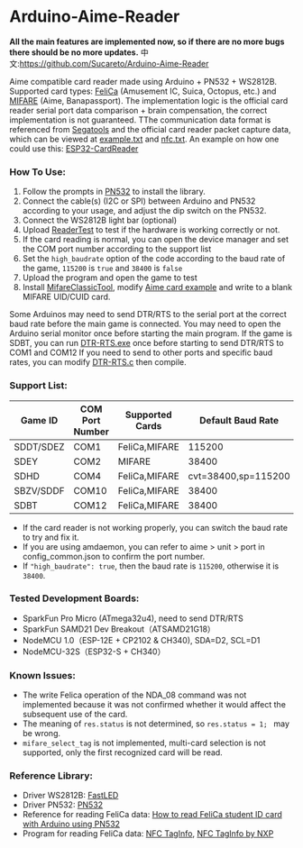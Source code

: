 # **Arduino-Aime-Reader**
**All the main features are implemented now, so if there are no more bugs there should be no more updates.**
中文:https://github.com/Sucareto/Arduino-Aime-Reader

Aime compatible card reader made using Arduino + PN532 + WS2812B.
Supported card types: [FeliCa](https://en.wikipedia.org/wiki/FeliCa) (Amusement IC, Suica, Octopus, etc.) and [MIFARE](https://en.wikipedia.org/wiki/MIFARE) (Aime, Banapassport).
The implementation logic is the official card reader serial port data comparison + brain compensation, the correct implementation is not guaranteed.
TThe communication data format is referenced from [Segatools](https://github.com/rakisaionji/segatools) and the official card reader packet capture data, which can be viewed at [example.txt](doc/example.txt) and [nfc.txt](doc/nfc.txt).
An example on how one could use this: [ESP32-CardReader](https://github.com/Sucareto/ESP32-CardReader)


### **How To Use:**
1. Follow the prompts in [PN532](https://github.com/elechouse/PN532) to install the library.
2. Connect the cable(s) (I2C or SPI) between Arduino and PN532 according to your usage, and adjust the dip switch on the PN532.
3. Connect the WS2812B light bar (optional)
4. Upload [ReaderTest](tools/ReaderTest/ReaderTest.ino) to test if the hardware is working correctly or not.
5. If the card reading is normal, you can open the device manager and set the COM port number according to the support list
6. Set the `high_baudrate` option of the code according to the baud rate of the game, `115200` is `true` and `38400` is `false`
7. Upload the program and open the game to test
8. Install [MifareClassicTool](https://github.com/ikarus23/MifareClassicTool), modify [Aime card example](doc/aime_example.mct) and write to a blank MIFARE UID/CUID card.

Some Arduinos may need to send DTR/RTS to the serial port at the correct baud rate before the main game is connected. You may need to open the Arduino serial monitor once before starting the main program.
If the game is SDBT, you can run [DTR-RTS.exe](tools/DTR-RTS.exe) once before starting to send DTR/RTS to COM1 and COM12
If you need to send to other ports and specific baud rates, you can modify [DTR-RTS.c](tools/DTR-RTS.c) then compile.


### **Support List:**
| Game ID | COM Port Number | Supported Cards | Default Baud Rate |
| - | - | - | - |
| SDDT/SDEZ | COM1 | FeliCa,MIFARE | 115200 |
| SDEY | COM2 | MIFARE | 38400 |
| SDHD | COM4 | FeliCa,MIFARE | cvt=38400,sp=115200 |
| SBZV/SDDF | COM10 | FeliCa,MIFARE | 38400 |
| SDBT | COM12 | FeliCa,MIFARE | 38400 |

- If the card reader is not working properly, you can switch the baud rate to try and fix it.
- If you are using amdaemon, you can refer to aime > unit > port in config_common.json to confirm the port number.
- If `"high_baudrate": true`, then the baud rate is `115200`, otherwise it is `38400`.


### **Tested Development Boards:**
- SparkFun Pro Micro (ATmega32u4), need to send DTR/RTS
- SparkFun SAMD21 Dev Breakout（ATSAMD21G18）
- NodeMCU 1.0（ESP-12E + CP2102 & CH340), SDA=D2, SCL=D1
- NodeMCU-32S（ESP32-S + CH340）

### **Known Issues:**
- The write Felica operation of the NDA_08 command was not implemented because it was not confirmed whether it would affect the subsequent use of the card.
- The meaning of `res.status` is not determined, so `res.status = 1; ` may be wrong.
- `mifare_select_tag` is not implemented, multi-card selection is not supported, only the first recognized card will be read.


### **Reference Library:**
- Driver WS2812B: [FastLED](https://github.com/FastLED/FastLE )
- Driver PN532: [PN532](https://github.com/elechouse/PN532)
- Reference for reading FeliCa data: [How to read FeliCa student ID card with Arduino using PN532](https://qiita.com/gpioblink/items/91597a5275862f7ffb3c)
- Program for reading FeliCa data: [NFC TagInfo](https://play.google.com/store/apps/details?id=at.mroland.android.apps.nfctaginfo), [NFC TagInfo by NXP](https://play.google.com/store/apps/details?id=com.nxp.taginfolite)
